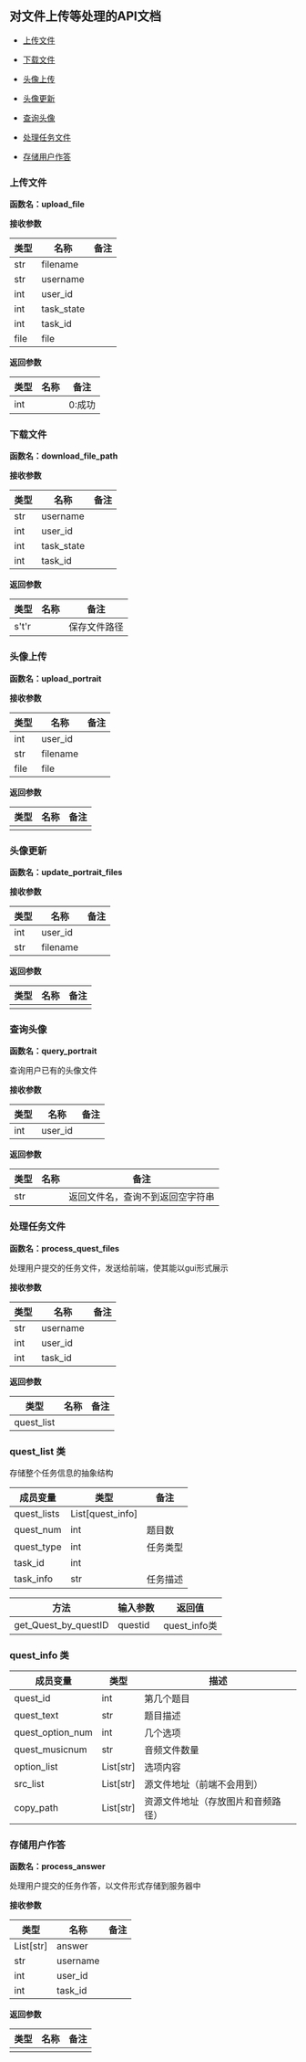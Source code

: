 ## 对文件上传等处理的API文档

- [上传文件](#上传文件)

- [下载文件](#下载文件)

- [头像上传](#头像上传)

- [头像更新](#头像更新)

- [查询头像](#查询头像)

- [处理任务文件](#处理任务文件)

- [存储用户作答](#存储用户作答)

  



### 上传文件

<a name="上传文件"></a>

**函数名：upload_file**

**接收参数**

| 类型 | 名称       | 备注 |
| ---- | ---------- | ---- |
| str  | filename   |      |
| str  | username   |      |
| int  | user_id    |      |
| int  | task_state |      |
| int  | task_id    |      |
| file | file       |      |

**返回参数**

| 类型 | 名称 | 备注   |
| ---- | ---- | ------ |
| int  |      | 0:成功 |

### 下载文件

<a name="下载文件"></a>

**函数名：download_file_path**

**接收参数**

| 类型 | 名称       | 备注 |
| ---- | ---------- | ---- |
| str  | username   |      |
| int  | user_id    |      |
| int  | task_state |      |
| int  | task_id    |      |

**返回参数**

| 类型          | 名称 | 备注         |
| ------------- | ---- | ------------ |
| s&#39;t&#39;r |      | 保存文件路径 |



### 头像上传

<a name="头像上传"></a>

**函数名：upload_portrait**

**接收参数**

| 类型 | 名称     | 备注 |
| ---- | -------- | ---- |
| int  | user_id  |      |
| str  | filename |      |
| file | file     |      |

**返回参数**

| 类型 | 名称 | 备注 |
| ---- | ---- | ---- |
|      |      |      |



### 头像更新

<a name="头像更新"></a>

**函数名：update_portrait_files**

**接收参数**

| 类型 | 名称     | 备注 |
| ---- | -------- | ---- |
| int  | user_id  |      |
| str  | filename |      |

**返回参数**

| 类型 | 名称 | 备注 |
| ---- | ---- | ---- |
|      |      |      |



### 查询头像

<a name="查询头像"></a>

**函数名：query_portrait**

查询用户已有的头像文件

**接收参数**

| 类型 | 名称    | 备注 |
| ---- | ------- | ---- |
| int  | user_id |      |

**返回参数**

| 类型 | 名称 | 备注                             |
| ---- | ---- | -------------------------------- |
| str  |      | 返回文件名，查询不到返回空字符串 |





### 处理任务文件

<a name="处理任务文件"></a>

**函数名：process_quest_files**

处理用户提交的任务文件，发送给前端，使其能以gui形式展示

**接收参数**

| 类型 | 名称     | 备注 |
| ---- | -------- | ---- |
| str  | username |      |
| int  | user_id  |      |
| int  | task_id  |      |

**返回参数**

| 类型       | 名称 | 备注 |
| ---------- | ---- | ---- |
| quest_list |      |      |



### quest_list 类

存储整个任务信息的抽象结构

| 成员变量    | 类型             | 备注     |
| ----------- | ---------------- | -------- |
| quest_lists | List[quest_info] |          |
| quest_num   | int              | 题目数   |
| quest_type  | int              | 任务类型 |
| task_id     | int              |          |
| task_info   | str              | 任务描述 |

| 方法                 | 输入参数 | 返回值       |
| -------------------- | -------- | ------------ |
| get_Quest_by_questID | questid  | quest_info类 |



### quest_info 类

| 成员变量         | 类型      | 描述                               |
| ---------------- | --------- | ---------------------------------- |
| quest_id         | int       | 第几个题目                         |
| quest_text       | str       | 题目描述                           |
| quest_option_num | int       | 几个选项                           |
| quest_musicnum   | str       | 音频文件数量                       |
| option_list      | List[str] | 选项内容                           |
| src_list         | List[str] | 源文件地址（前端不会用到）         |
| copy_path        | List[str] | 资源文件地址（存放图片和音频路径） |





### 存储用户作答

<a name="存储用户作答"></a>

**函数名：process_answer**

处理用户提交的任务作答，以文件形式存储到服务器中

**接收参数**

| 类型      | 名称     | 备注 |
| --------- | -------- | ---- |
| List[str] | answer   |      |
| str       | username |      |
| int       | user_id  |      |
| int       | task_id  |      |

**返回参数**

| 类型 | 名称 | 备注 |
| ---- | ---- | ---- |
|      |      |      |





